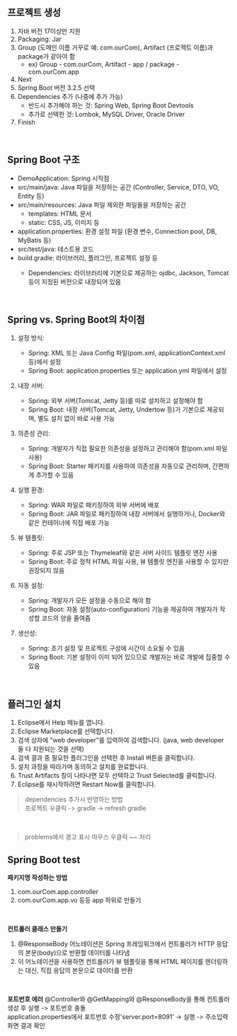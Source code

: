 ## 프로젝트 생성

1. 자바 버전 17이상만 지원
2. Packaging: Jar
3. Group (도메인 이름 거꾸로 예: com.ourCom), Artifact (프로젝트 이름)과 package가 같아야 함
   - ex) Group - com.ourCom, Artifact - app / package - com.ourCom.app
4. Next
5. Spring Boot 버전 3.2.5 선택
6. Dependencies 추가 (나중에 추가 가능)
   - 반드시 추가해야 하는 것: Spring Web, Spring Boot Devtools
   - 추가로 선택한 것: Lombok, MySQL Driver, Oracle Driver
7. Finish
<br>

## Spring Boot 구조

- DemoApplication: Spring 시작점
- src/main/java: Java 파일을 저장하는 공간 (Controller, Service, DTO, VO, Entity 등)
- src/main/resources: Java 파일 제외한 파일들을 저장하는 공간
  - templates: HTML 문서
  - static: CSS, JS, 이미지 등
- application.properties: 환경 설정 파일 (환경 변수, Connection pool, DB, MyBatis 등)
- src/test/java: 테스트용 코드
- build.gradle: 라이브러리, 플러그인, 프로젝트 설정 등
  - Dependencies: 라이브러리에 기본으로 제공하는 ojdbc, Jackson, Tomcat 등이 지정된 버전으로 내장되어 있음

    <br>

## Spring vs. Spring Boot의 차이점

1. 설정 방식:
   - Spring: XML 또는 Java Config 파일(pom.xml, applicationContext.xml 등)에서 설정
   - Spring Boot: application.properties 또는 application.yml 파일에서 설정

2. 내장 서버:
   - Spring: 외부 서버(Tomcat, Jetty 등)를 따로 설치하고 설정해야 함
   - Spring Boot: 내장 서버(Tomcat, Jetty, Undertow 등)가 기본으로 제공되며, 별도 설치 없이 바로 사용 가능

3. 의존성 관리:
   - Spring: 개발자가 직접 필요한 의존성을 설정하고 관리해야 함(pom.xml 파일 사용)
   - Spring Boot: Starter 패키지를 사용하여 의존성을 자동으로 관리하며, 간편하게 추가할 수 있음

4. 실행 환경:
   - Spring: WAR 파일로 패키징하여 외부 서버에 배포
   - Spring Boot: JAR 파일로 패키징하여 내장 서버에서 실행하거나, Docker와 같은 컨테이너에 직접 배포 가능

5. 뷰 템플릿:
   - Spring: 주로 JSP 또는 Thymeleaf와 같은 서버 사이드 템플릿 엔진 사용
   - Spring Boot: 주로 정적 HTML 파일 사용, 뷰 템플릿 엔진을 사용할 수 있지만 권장되지 않음

6. 자동 설정:
   - Spring: 개발자가 모든 설정을 수동으로 해야 함
   - Spring Boot: 자동 설정(auto-configuration) 기능을 제공하여 개발자가 작성할 코드의 양을 줄여줌

7. 생산성:
   - Spring: 초기 설정 및 프로젝트 구성에 시간이 소요될 수 있음
   - Spring Boot: 기본 설정이 이미 되어 있으므로 개발자는 바로 개발에 집중할 수 있음
<br>


## 플러그인 설치

1. Eclipse에서 Help 메뉴를 엽니다.
2. Eclipse Marketplace를 선택합니다.
3. 검색 상자에 "web developer"를 입력하여 검색합니다. (java, web developer 둘 다 지원되는 것을 선택)
4. 검색 결과 중 필요한 플러그인을 선택한 후 Install 버튼을 클릭합니다.
5. 설치 과정을 따라가며 동의하고 설치를 완료합니다.
6. Trust Artifacts 창이 나타나면 모두 선택하고 Trust Selected를 클릭합니다.
7. Eclipse를 재시작하려면 Restart Now를 클릭합니다.

> dependencies 추가시 반영하는 방법<br>
> 프로젝트 우클릭 -> gradle -> refresh gradle
<br>

> problems에서 경고 표시 마우스 우클릭 ~~ 처리

## Spring Boot test

**패키지명 작성하는 방법**
1. com.ourCom.app.controller
2. com.ourCom.app.vo 등등 app 하위로 만들기

<br>

**컨트롤러 클래스 만들기**
1. @ResponseBody 어노테이션은 Spring 프레임워크에서 컨트롤러가 HTTP 응답의 본문(body)으로 반환할 데이터를 나타냄 <br>
2. 이 어노테이션을 사용하면 컨트롤러가 뷰 템플릿을 통해 HTML 페이지를 렌더링하는 대신, 직접 응답의 본문으로 데이터를 반환
<br>

**포트번호 에러**
@Controller와 @GetMapping와 @ResponseBody을 통해 컨트롤러 생성 후 실행 -> 포트번호 충돌<br>
application.properties에서 포트번호 수정'server.port=8091' -> 실행 -> 주소입력 화면 결과 확인
